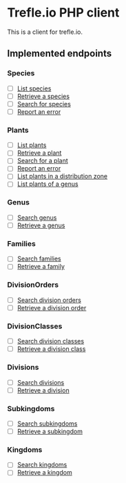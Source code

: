 # Trefle.io PHP client

This is a client for trefle.io.

## Implemented endpoints

### Species

- [ ] [List species](https://docs.trefle.io/reference#tag/Species/operation/listSpecies)
- [ ] [Retrieve a species](https://docs.trefle.io/reference#tag/Species/operation/getSpecies)
- [ ] [Search for species](https://docs.trefle.io/reference#tag/Species/operation/searchSpecies)
- [ ] [Report an error](https://docs.trefle.io/reference#tag/Species/operation/reportSpecies)

### Plants

- [ ] [List plants](https://docs.trefle.io/reference#tag/Plants/operation/listPlants)
- [ ] [Retrieve a plant](https://docs.trefle.io/reference#tag/Plants/operation/getPlant)
- [ ] [Search for a plant](https://docs.trefle.io/reference#tag/Plants/operation/searchPlants)
- [ ] [Report an error](https://docs.trefle.io/reference#tag/Plants/operation/reportPlants)
- [ ] [List plants in a distribution zone](https://docs.trefle.io/reference#tag/Plants/operation/listPlantsZone)
- [ ] [List plants of a genus](https://docs.trefle.io/reference#tag/Plants/operation/listPlantsGenus)

### Genus

- [ ] [Search genus](https://docs.trefle.io/reference#tag/Genus/operation/listGenus)
- [ ] [Retrieve a genus](https://docs.trefle.io/reference#tag/Genus/operation/getGenus)

### Families

- [ ] [Search families](https://docs.trefle.io/reference#tag/Families/operation/listFamilies)
- [ ] [Retrieve a family](https://docs.trefle.io/reference#tag/Families/operation/getFamily)

### DivisionOrders

- [ ] [Search division orders](https://docs.trefle.io/reference#tag/DivisionOrders/operation/listDivisionOrders)
- [ ] [Retrieve a division order](https://docs.trefle.io/reference#tag/DivisionOrders/operation/getDivisionOrder)

### DivisionClasses

- [ ] [Search division classes](https://docs.trefle.io/reference#tag/DivisionClasses/operation/listDivisionClasses)
- [ ] [Retrieve a division class](https://docs.trefle.io/reference#tag/DivisionClasses/operation/getDivisionClass)

### Divisions

- [ ] [Search divisions](https://docs.trefle.io/reference#tag/Divisions/operation/listDivisions)
- [ ] [Retrieve a division](https://docs.trefle.io/reference#tag/Divisions/operation/getDivision)

### Subkingdoms

- [ ] [Search subkingdoms](https://docs.trefle.io/reference#tag/Subkingdoms/operation/listSubkingdoms)
- [ ] [Retrieve a subkingdom](https://docs.trefle.io/reference#tag/Subkingdoms/operation/getSubkingdom)

### Kingdoms

- [ ] [Search kingdoms](https://docs.trefle.io/reference#tag/Kingdoms/operation/listKingdoms)
- [ ] [Retrieve a kingdom](https://docs.trefle.io/reference#tag/Kingdoms/operation/getKingdom)